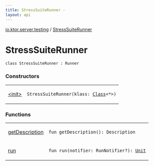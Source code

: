 ```yaml
---
title: StressSuiteRunner - 
layout: api
---
```


<div class='api-docs-breadcrumbs'><a href="../index.html">io.ktor.server.testing</a> / <a href="./index.html">StressSuiteRunner</a></div>

# StressSuiteRunner

<div class="signature"><code><span class="keyword">class </span><span class="identifier">StressSuiteRunner</span>&nbsp;<span class="symbol">:</span>&nbsp;<span class="identifier">Runner</span></code></div>

### Constructors

<table class="api-docs-table">
<tbody>
<tr>
<td markdown="1">

<a href="-init-.html">&lt;init&gt;</a>


</td>
<td markdown="1">
<div class="signature"><code><span class="identifier">StressSuiteRunner</span><span class="symbol">(</span><span class="parameterName" id="io.ktor.server.testing.StressSuiteRunner$<init>(java.lang.Class((kotlin.Any)))/klass">klass</span><span class="symbol">:</span>&nbsp;<a href="http://docs.oracle.com/javase/6/docs/api/java/lang/Class.html"><span class="identifier">Class</span></a><span class="symbol">&lt;</span><span class="identifier">*</span><span class="symbol">&gt;</span><span class="symbol">)</span></code></div>

</td>
</tr>
</tbody>
</table>

### Functions

<table class="api-docs-table">
<tbody>
<tr>
<td markdown="1">

<a href="get-description.html">getDescription</a>


</td>
<td markdown="1">
<div class="signature"><code><span class="keyword">fun </span><span class="identifier">getDescription</span><span class="symbol">(</span><span class="symbol">)</span><span class="symbol">: </span><span class="identifier">Description</span></code></div>

</td>
</tr>
<tr>
<td markdown="1">

<a href="run.html">run</a>


</td>
<td markdown="1">
<div class="signature"><code><span class="keyword">fun </span><span class="identifier">run</span><span class="symbol">(</span><span class="parameterName" id="io.ktor.server.testing.StressSuiteRunner$run(org.junit.runner.notification.RunNotifier)/notifier">notifier</span><span class="symbol">:</span>&nbsp;<span class="identifier">RunNotifier</span><span class="symbol">?</span><span class="symbol">)</span><span class="symbol">: </span><a href="https://kotlinlang.org/api/latest/jvm/stdlib/kotlin/-unit/index.html"><span class="identifier">Unit</span></a></code></div>

</td>
</tr>
</tbody>
</table>
